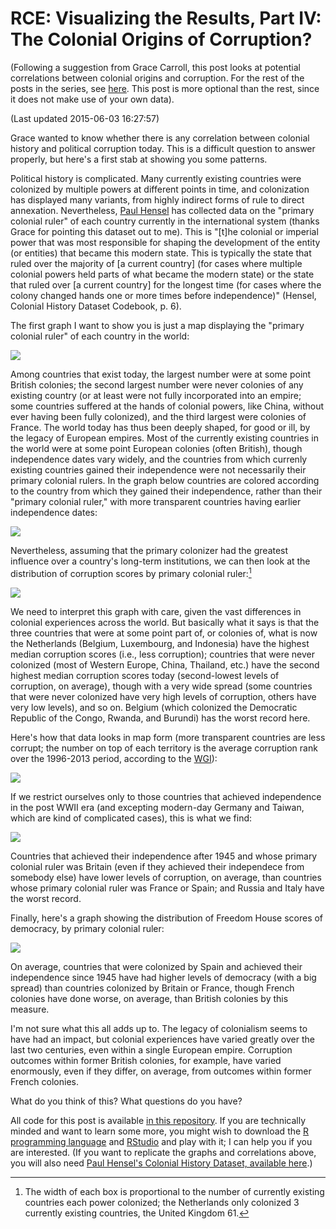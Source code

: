 # RCE: Visualizing the Results, Part IV: The Colonial Origins of Corruption?

(Following a suggestion from Grace Carroll, this post looks at potential correlations between colonial origins and corruption. For the rest of the posts in the series, see [here](http://politicalpathologies.blogspot.co.nz/search/label/rce). This post is more optional than the rest, since it does not make use of your own data).

(Last updated 2015-06-03 16:27:57)



Grace wanted to know whether there is any correlation between colonial history and political corruption today. This is a difficult question to answer properly, but here's a first stab at showing you some patterns.

Political history is complicated. Many currently existing countries were colonized by multiple powers at different points in time, and colonization has displayed many variants, from highly indirect forms of rule to direct annexation. Nevertheless, [Paul Hensel][ICOW] has collected data on the "primary colonial ruler" of each country currently in the international system (thanks Grace for pointing this dataset out to me). This is "[t]he colonial or imperial power that was most responsible for shaping the development of the entity (or entities) that became this modern state. This is typically the state that ruled over the majority of [a current country] (for cases where multiple colonial powers held parts of what became the modern state) or the state that ruled over [a current country] for the longest time (for cases where the colony changed hands one or more times before independence)" (Hensel, Colonial History Dataset Codebook, p. 6). 

The first graph I want to show you is just a map displaying the "primary colonial ruler" of each country in the world:

![](Colonial_Origins_Correlations_files/figure-html/unnamed-chunk-1-1.png) 

Among countries that exist today, the largest number were at some point British colonies; the second largest number were never colonies of any existing country (or at least were not fully incorporated into an empire; some countries suffered at the hands of colonial powers, like China, without ever having been fully colonized), and the third largest were colonies of France. The world today has thus been deeply shaped, for good or ill, by the legacy of European empires. Most of the currently existing countries in the world were at some point European colonies (often British), though independence dates vary widely, and the countries from which currenly existing countries gained their independence were not necessarily their primary colonial rulers. In the graph below countries are colored according to the country from which they gained their independence, rather than their "primary colonial ruler," with more transparent countries having earlier independence dates:

![](Colonial_Origins_Correlations_files/figure-html/unnamed-chunk-2-1.png) 

Nevertheless, assuming that the primary colonizer had the greatest influence over a country's long-term institutions, we can then look at the distribution of corruption scores by primary colonial ruler:[^Box]

![](Colonial_Origins_Correlations_files/figure-html/unnamed-chunk-3-1.png) 

We need to interpret this graph with care, given the vast differences in colonial experiences across the world. But basically what it says is that the three countries that were at some point part of, or colonies of, what is now the Netherlands (Belgium, Luxembourg, and Indonesia) have the highest median corruption scores (i.e., less corruption); countries that were never colonized (most of Western Europe, China, Thailand, etc.) have the second highest median corruption scores today (second-lowest levels of corruption, on average), though with a very wide spread (some countries that were never colonized have very high levels of corruption, others have very low levels), and so on. Belgium (which colonized the Democratic Republic of the Congo, Rwanda, and Burundi) has the worst record here.

Here's how that data looks in map form (more transparent countries are less corrupt; the number on top of each territory is the average corruption rank over the 1996-2013 period, according to the [WGI][WGI]):

![](Colonial_Origins_Correlations_files/figure-html/unnamed-chunk-4-1.png) 

If we restrict ourselves only to those countries that achieved independence in the post WWII era (and excepting modern-day Germany and Taiwan, which are kind of complicated cases), this is what we find:

![](Colonial_Origins_Correlations_files/figure-html/unnamed-chunk-5-1.png) 

Countries that achieved their independence after 1945 and whose primary colonial ruler was Britain (even if they achieved their independece from somebody else) have lower levels of corruption, on average, than countries whose primary colonial ruler was France or Spain; and Russia and Italy have the worst record.

Finally, here's a graph showing the distribution of Freedom House scores of democracy, by primary colonial ruler:

![](Colonial_Origins_Correlations_files/figure-html/unnamed-chunk-6-1.png) 

On average, countries that were colonized by Spain and achieved their independence since 1945 have had higher levels of democracy (with a big spread) than countries colonized by Britain or France, though French colonies have done worse, on average, than British colonies by this measure.

I'm not sure what this all adds up to. The legacy of colonialism seems to have had an impact, but colonial experiences have varied greatly over the last two centuries, even within a single European empire. Corruption outcomes within former British colonies, for example, have varied enormously, even if they differ, on average, from outcomes within former French colonies. 

What do you think of this? What questions do you have?

All code for this post is available [in this repository][Code]. If you are technically minded and want to learn some more, you might wish to download the [R programming language](http://www.r-project.org/) and [RStudio](http://www.rstudio.com/) and play with it; I can help you if you are interested. (If you want to replicate the graphs and correlations above, you will also need [Paul Hensel's Colonial History Dataset, available here][ICOW].)

[^Box]: The width of each box is proportional to the number of currently existing countries each power colonized; the Netherlands only colonized 3 currently existing countries, the United Kingdom 61.

[Rydland]: http://www.nsd.uib.no/rapport/nsd_rapport124.pdf
[WGI]: http://info.worldbank.org/governance/wgi/index.aspx#doc-methodology
[TI]: http://www.transparency.org/
[Code]: https://github.com/xmarquez/RCE-2015
[Polity]: http://www.systemicpeace.org/inscr/
[FH]: http://freedomhouse.org
[ICOW]: http://www.paulhensel.org/icowcol.html
